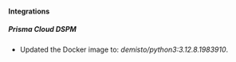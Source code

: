 
#### Integrations

##### Prisma Cloud DSPM
- Updated the Docker image to: *demisto/python3:3.12.8.1983910*.


